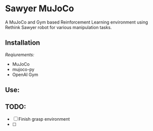 # Sawyer MuJoCo 

A MuJoCo and Gym based Reinforcement Learning environment using Rethink Sawyer robot for various manipulation tasks.

## Installation
*Reqiurements:*
* MuJoCo
* mujoco-py
* OpenAI Gym



## Use:

## TODO: 

- [ ] Finish grasp environment
- [ ] 